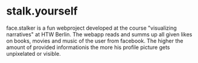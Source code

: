 stalk.yourself
==============

face.stalker is a fun webproject developed at the course "visualizing narratives" at HTW Berlin. The webapp reads and summs up all given likes on books, movies and music of the user from facebook. The higher the amount of provided informationis the more his profile picture gets unpixelated or visible.
